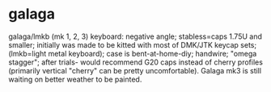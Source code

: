 # galaga
galaga/lmkb (mk 1, 2, 3) keyboard: negative angle; stabless=caps 1.75U and smaller; initially was made to be kitted with most of DMK/JTK keycap sets; (lmkb=light metal keyboard); case is bent-at-home-diy; handwire; "omega stagger"; after trials- would recommend G20 caps instead of cherry profiles (primarily vertical "cherry" can be pretty uncomfortable). Galaga mk3 is still waiting on better weather to be painted.
